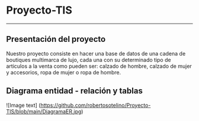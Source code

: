 # Proyecto-TIS

---

## Presentación del proyecto

Nuestro proyecto consiste en hacer una base de datos de una cadena de boutiques multimarca de lujo, cada una con su determinado tipo de articulos a la venta como pueden ser: calzado de hombre, calzado de mujer y accesorios, ropa de mujer o ropa de hombre.

## Diagrama entidad - relación y tablas
![Image text] (https://github.com/robertosotelino/Proyecto-TIS/blob/main/DiagramaER.jpg)


